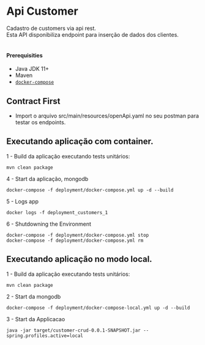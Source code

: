 # Api Customer

Cadastro de customers via api rest.<br>
Esta API disponibiliza endpoint para inserção de dados dos clientes.<br><br>


#### Prerequisities

* Java JDK 11+
* Maven
* [`docker-compose`](https://docs.docker.com/compose/install/)

## Contract First
* Import o arquivo src/main/resources/openApi.yaml no seu postman para testar os endpoints.


## Executando aplicação com container.

1 - Build da aplicação executando tests unitários:

    mvn clean package

4 - Start da aplicação, mongodb

    docker-compose -f deployment/docker-compose.yml up -d --build

5 - Logs app
    
    docker logs -f deployment_customers_1

6 - Shutdowning the Environment

    docker-compose -f deployment/docker-compose.yml stop
    docker-compose -f deployment/docker-compose.yml rm

## Executando aplicação no modo local.

1 - Build da aplicação executando tests unitários:

    mvn clean package

2 - Start da mongodb

    docker-compose -f deployment/docker-compose-local.yml up -d --build

3 - Start da Applicacao

    java -jar target/customer-crud-0.0.1-SNAPSHOT.jar --spring.profiles.active=local
